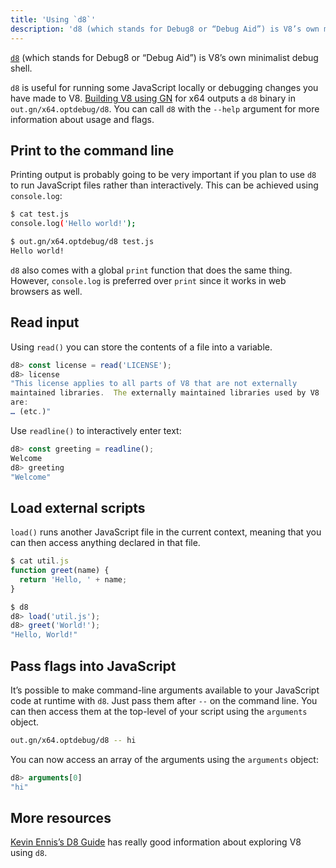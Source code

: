 ```yaml
---
title: 'Using `d8`'
description: 'd8 (which stands for Debug8 or “Debug Aid”) is V8’s own minimalist debug shell.'
---
```

[`d8`](https://codesearch.chromium.org/chromium/src/v8/src/d8.h?q=d8&sq=package:chromium&l=5) (which stands for Debug8 or “Debug Aid”) is V8’s own minimalist debug shell.

`d8` is useful for running some JavaScript locally or debugging changes you have made to V8. [Building V8 using GN](/docs/build-gn) for x64 outputs a `d8` binary in `out.gn/x64.optdebug/d8`. You can call `d8` with the  `--help` argument for more information about usage and flags.

## Print to the command line

Printing output is probably going to be very important if you plan to use `d8` to run JavaScript files rather than interactively. This can be achieved using `console.log`:

```bash
$ cat test.js
console.log('Hello world!');

$ out.gn/x64.optdebug/d8 test.js
Hello world!
```

`d8` also comes with a global `print` function that does the same thing. However, `console.log` is preferred over `print` since it works in web browsers as well.

## Read input

Using `read()` you can store the contents of a file into a variable.

```js
d8> const license = read('LICENSE');
d8> license
"This license applies to all parts of V8 that are not externally
maintained libraries.  The externally maintained libraries used by V8
are:
… (etc.)"
```

Use `readline()` to interactively enter text:

```js
d8> const greeting = readline();
Welcome
d8> greeting
"Welcome"
```

## Load external scripts

`load()` runs another JavaScript file in the current context, meaning that you can then access anything declared in that file.

```js
$ cat util.js
function greet(name) {
  return 'Hello, ' + name;
}

$ d8
d8> load('util.js');
d8> greet('World!');
"Hello, World!"
```

## Pass flags into JavaScript

It’s possible to make command-line arguments available to your JavaScript code at runtime with `d8`. Just pass them after `--` on the command line. You can then access them at the top-level of your script using the `arguments` object.

```bash
out.gn/x64.optdebug/d8 -- hi
```

You can now access an array of the arguments using the `arguments` object:

```js
d8> arguments[0]
"hi"
```

## More resources

[Kevin Ennis’s D8 Guide](https://gist.github.com/kevincennis/0cd2138c78a07412ef21) has really good information about exploring V8 using `d8`.
